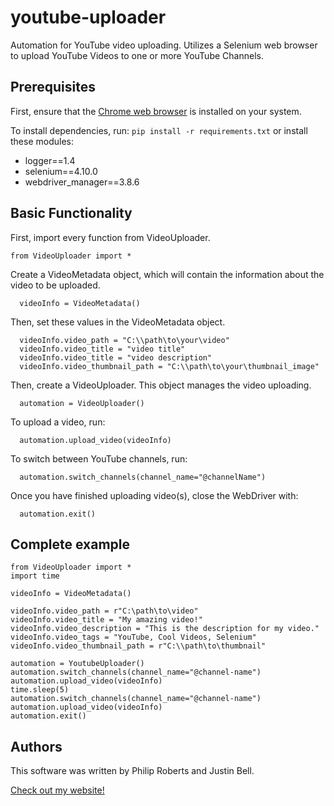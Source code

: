 # youtube-uploader
  Automation for YouTube video uploading. Utilizes a Selenium web browser to upload YouTube Videos to one or more YouTube Channels.
## Prerequisites
  First, ensure that the [Chrome web browser](https://www.google.com/chrome/) is installed on your system.

  To install dependencies, run:
  `pip install -r requirements.txt`
  or install these modules:
  - logger==1.4
  - selenium==4.10.0
  - webdriver_manager==3.8.6

  ## Basic Functionality
  First, import every function from VideoUploader.
  ```
  from VideoUploader import *
  ```
  Create a VideoMetadata object, which will contain the information about the video to be uploaded.
  ```
    videoInfo = VideoMetadata()
  ```
  Then, set these values in the VideoMetadata object.
  ```
    videoInfo.video_path = "C:\\path\to\your\video"
    videoInfo.video_title = "video title"
    videoInfo.video_title = "video description"
    videoInfo.video_thumbnail_path = "C:\\path\to\your\thumbnail_image"
  ```
  Then, create a VideoUploader. This object manages the video uploading.
  ```
    automation = VideoUploader()
  ```
  To upload a video, run:
  ```
    automation.upload_video(videoInfo)
  ```
  To switch between YouTube channels, run:
  ```
    automation.switch_channels(channel_name="@channelName")
  ```
  Once you have finished uploading video(s), close the WebDriver with:
  ```
    automation.exit()
  ```
  ## Complete example
  ```
  from VideoUploader import *
  import time

  videoInfo = VideoMetadata()

  videoInfo.video_path = r"C:\path\to\video"
  videoInfo.video_title = "My amazing video!"
  videoInfo.video_description = "This is the description for my video."
  videoInfo.video_tags = "YouTube, Cool Videos, Selenium"
  videoInfo.video_thumbnail_path = r"C:\\path\to\thumbnail"

  automation = YoutubeUploader()
  automation.switch_channels(channel_name="@channel-name")
  automation.upload_video(videoInfo)
  time.sleep(5)
  automation.switch_channels(channel_name="@channel-name")
  automation.upload_video(videoInfo)
  automation.exit()
  ```
  ## Authors
  This software was written by Philip Roberts and Justin Bell.

  [Check out my website!](http://philip.roberts.ws/)